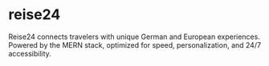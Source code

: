 # reise24
Reise24 connects travelers with unique German and European experiences. Powered by the MERN stack, optimized for speed, personalization, and 24/7 accessibility.
